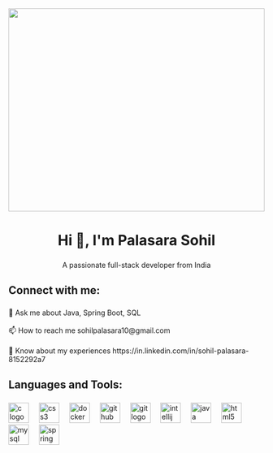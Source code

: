 <h2 align="left"></h2>


<div align="center">
  <img height="400" width="100%" src="https://developers.giphy.com/branch/master/static/api-512d36c09662682717108a38bbb5c57d.gif"  />
</div>

###

<div align="left">
</div>

###

<div align="left">
</div>

###
<h1 align="center">Hi 👋, I'm Palasara Sohil</h1>

###

<p align="center">A passionate full-stack developer from India</p>

###

<h2 align="left">Connect with me:
</h2>

###

<p align="left">💬 Ask me about Java, Spring Boot, SQL<br><br>📫 How to reach me sohilpalasara10@gmail.com<br><br>📄 Know about my experiences https://in.linkedin.com/in/sohil-palasara-8152292a7</p>

###

<h2 align="left">Languages and Tools:</h2>

###

<div align="left">
  <img src="https://cdn.jsdelivr.net/gh/devicons/devicon/icons/c/c-original.svg" height="40" alt="c logo"  />
  <img width="12" />
  <img src="https://cdn.jsdelivr.net/gh/devicons/devicon/icons/css3/css3-original.svg" height="40" alt="css3 logo"  />
  <img width="12" />
  <img src="https://cdn.jsdelivr.net/gh/devicons/devicon/icons/docker/docker-original.svg" height="40" alt="docker logo"  />
  <img width="12" />
  <img src="https://cdn.jsdelivr.net/gh/devicons/devicon/icons/github/github-original.svg" height="40" alt="github logo"  />
  <img width="12" />
  <img src="https://cdn.jsdelivr.net/gh/devicons/devicon/icons/git/git-original.svg" height="40" alt="git logo"  />
  <img width="12" />
  <img src="https://cdn.jsdelivr.net/gh/devicons/devicon/icons/intellij/intellij-original.svg" height="40" alt="intellij logo"  />
  <img width="12" />
  <img src="https://cdn.jsdelivr.net/gh/devicons/devicon/icons/java/java-original.svg" height="40" alt="java logo"  />
  <img width="12" />
  <img src="https://cdn.jsdelivr.net/gh/devicons/devicon/icons/html5/html5-original.svg" height="40" alt="html5 logo"  />
  <img width="12" />
  <img src="https://cdn.jsdelivr.net/gh/devicons/devicon/icons/mysql/mysql-original.svg" height="40" alt="mysql logo"  />
  <img width="12" />
  <img src="https://cdn.jsdelivr.net/gh/devicons/devicon/icons/spring/spring-original.svg" height="40" alt="spring logo"  />
</div>

###
